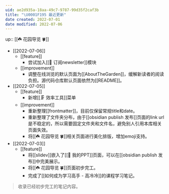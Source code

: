 ```yaml
---
uid: ae2d935a-18aa-49c7-9787-99d35f2caf3b
title: "\U0001F195 最近更新"
date created: 2022-07-01
date modified: 2022-07-06
---
```


up:: [[☘️ 花园导览 🍀]]

- [[2022-07-06]]
	- [[feature]]
		- 尝试加入[[📩 订阅newsletter]]模块
	- [[improvement]]
		- 调整在线浏览的默认页面为[[AboutTheGarden]]，缓解新读者的阅读负担。源代码仓库默认页面依然为[[README]]。
- [[2022-07-05]]
	- [[feature]]
		- 新增[[🗜 效率工具]]菜单
	- [[improvement]]
		- 重新整理[[frontmatter]]，目前仅保留常规title和date。
		- 重新整理了文件夹分布，由于[[obsidian publish 发布]]页面的link url是不稳定的，所以需要固定文件夹和文件名，避免别人引用本库相关页面失效。
		- 将[[☘️ 花园导览 🍀]]相关页面进行美化排版，增加emoji支持。
- [[2022-07-03]]
	- [[feature]]
		- 将[[slidev]]嵌入了[[🎥 我的PPT]]页面，可以在[[obsidian publish 发布]]中完美展示。
		- 将[[☘️ 花园导览 🍀]]页面初步完工。
		- 完成了[[如何成为学习高手 - 高冷冷]]的课程学习笔记。

> 收录已经初步完工的笔记内容。

